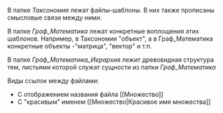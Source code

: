 В папке _Таксономия_ лежат файлы-шаблоны. В них также прописаны смысловые связи между ними.

В папке _Граф_Математика_ лежат конкретные воплощения этих шаблонов.
Например, в Таксономии "объект", а в Граф_Математика конкретные объекты -"матрица", "вектор" и т.п.

В папке _Граф_Математика_Иерархия_ лежит древовидная структура тем, листьями которой служат сущности из папки _Граф_Математика_

Виды ссылок между файлами:
- С отображением названия файла [[Множество]]
- С "красивым" именем [[Множество|Красивое имя множества]]